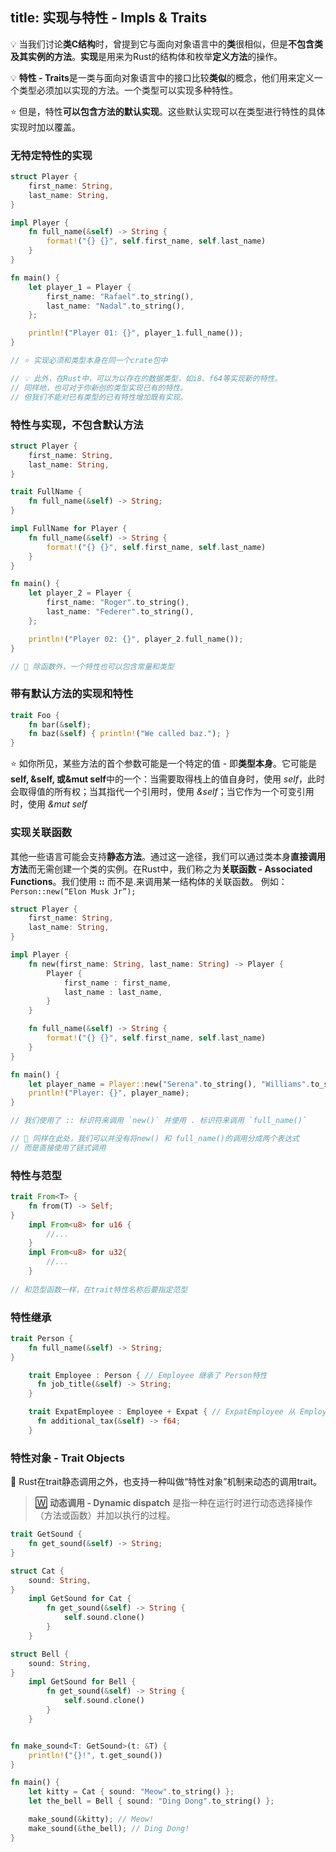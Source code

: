 title: 实现与特性 - Impls & Traits
---

💡 当我们讨论**类C结构**时，曾提到它与面向对象语言中的**类**很相似，但是**不包含类及其实例的方法**。**实现**是用来为Rust的结构体和枚举**定义方法**的操作。

💡 **特性 - Traits**是一类与面向对象语言中的接口比较**类似**的概念，他们用来定义一个类型必须加以实现的方法。一个类型可以实现多种特性。

⭐️️ 但是，特性**可以包含方法的默认实现**。这些默认实现可以在类型进行特性的具体实现时加以覆盖。

### 无特定特性的实现

```rust
struct Player {
    first_name: String,
    last_name: String,
}

impl Player {
    fn full_name(&self) -> String {
        format!("{} {}", self.first_name, self.last_name)
    }
}

fn main() {
    let player_1 = Player {
        first_name: "Rafael".to_string(),
        last_name: "Nadal".to_string(),
    };

    println!("Player 01: {}", player_1.full_name());
}

// ⭐️ 实现必须和类型本身在同一个crate包中

// 💡 此外，在Rust中，可以为以存在的数据类型，如i8、f64等实现新的特性。
// 同样地，也可对于你新创的类型实现已有的特性。
// 但我们不能对已有类型的已有特性增加既有实现。
```

### 特性与实现，不包含默认方法

```rust
struct Player {
    first_name: String,
    last_name: String,
}

trait FullName {
    fn full_name(&self) -> String;
}

impl FullName for Player {
    fn full_name(&self) -> String {
        format!("{} {}", self.first_name, self.last_name)
    }
}

fn main() {
    let player_2 = Player {
        first_name: "Roger".to_string(),
        last_name: "Federer".to_string(),
    };

    println!("Player 02: {}", player_2.full_name());
}

// 🔎 除函数外，一个特性也可以包含常量和类型
```

### 带有默认方法的实现和特性

```rust
trait Foo {
    fn bar(&self);
    fn baz(&self) { println!("We called baz."); }
}
```

⭐️ 如你所见，某些方法的首个参数可能是一个特定的值 - 即**类型本身**。它可能是**self, &self, 或&mut self**中的一个：当需要取得栈上的值自身时，使用 *self*，此时会取得值的所有权；当其指代一个引用时，使用 *&self*；当它作为一个可变引用时，使用 *&mut self*

### 实现关联函数

其他一些语言可能会支持**静态方法**。通过这一途径，我们可以通过类本身**直接调用方法**而无需创建一个类的实例。在Rust中，我们称之为**关联函数 - Associated Functions**。我们使用 **::** 而不是.来调用某一结构体的关联函数。
例如： `Person::new(“Elon Musk Jr”);`


```rust
struct Player {
    first_name: String,
    last_name: String,
}

impl Player {
    fn new(first_name: String, last_name: String) -> Player {
        Player {
            first_name : first_name,
            last_name : last_name,
        }
    }

    fn full_name(&self) -> String {
        format!("{} {}", self.first_name, self.last_name)
    }
}

fn main() {
    let player_name = Player::new("Serena".to_string(), "Williams".to_string()).full_name();
    println!("Player: {}", player_name);
}

// 我们使用了 :: 标识符来调用 `new()` 并使用 . 标识符来调用 `full_name()`

// 🔎 同样在此处，我们可以并没有将new() 和 full_name()的调用分成两个表达式
// 而是直接使用了链式调用
```

### 特性与范型

```rust
trait From<T> {
    fn from(T) -> Self;
}
    impl From<u8> for u16 {
        //...
    }
    impl From<u8> for u32{
        //...
    }
    
// 和范型函数一样，在trait特性名称后要指定范型
```

### 特性继承

```rust
trait Person {
    fn full_name(&self) -> String;
}

    trait Employee : Person { // Employee 继承了 Person特性
      fn job_title(&self) -> String;
    }

    trait ExpatEmployee : Employee + Expat { // ExpatEmployee 从 Employee 与 Expat 继承特性
      fn additional_tax(&self) -> f64;
    }
```

### 特性对象 - Trait Objects

🔎 Rust在trait静态调用之外，也支持一种叫做“特性对象”机制来动态的调用trait。

> [🅆](https://en.wikipedia.org/wiki/Dynamic_dispatch) **动态调用 - Dynamic dispatch** 是指一种在运行时进行动态选择操作（方法或函数）并加以执行的过程。


```rust
trait GetSound {
    fn get_sound(&self) -> String;
}

struct Cat {
    sound: String,
}
    impl GetSound for Cat {
        fn get_sound(&self) -> String {
            self.sound.clone()
        }
    }

struct Bell {
    sound: String,
}
    impl GetSound for Bell {
        fn get_sound(&self) -> String {
            self.sound.clone()
        }
    }


fn make_sound<T: GetSound>(t: &T) {
    println!("{}!", t.get_sound())
}

fn main() {
    let kitty = Cat { sound: "Meow".to_string() };
    let the_bell = Bell { sound: "Ding Dong".to_string() };

    make_sound(&kitty); // Meow!
    make_sound(&the_bell); // Ding Dong!
}
```
